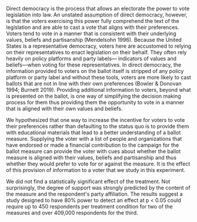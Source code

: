 Direct democracy is the process that allows an electorate the power to vote legislation into law. An unstated assumption of direct democracy, however, is that the voters exercising this power fully comprehend the text of the legislation and are able to cast a vote that aligns with their
preferences. Voters tend to vote in a manner that is consistent with their underlying values,
beliefs and partisanship (Mendelsohn 1996). Because the United States is a representative
democracy, voters here are accustomed to relying on their representatives to enact legislation
on their behalf. They often rely heavily on policy platforms and party labels— indicators of
values and beliefs—when voting for these representatives. In direct democracy, the information
provided to voters on the ballot itself is stripped of any policy platform or party label and without
these tools, voters are more likely to cast ballots that are not in line with their own preferences
(Bowler & Donovan 1994; Burnett 2019). Providing additional information to voters, beyond
what is presented on the ballot, is one way of simplifying the decision making process for them
thus providing them the opportunity to vote in a manner that is aligned with their own values and
beliefs.

We hypothesized that one way to increase the incentive for voters to vote their preferences
rather than defaulting to the status quo is to provide them with educational materials that lead to
a better understanding of a ballot measure. Supplying the voter with a list of people and
organizations that have endorsed or made a financial contribution to the campaign for the ballot
measure can provide the voter with cues about whether the ballot measure is aligned with their
values, beliefs and partisanship and thus whether they would prefer to vote for or against the
measure. It is the effect of this provision of information to a voter that we study in this
experiment.

We did not find a statistically significant effect of the treatment. Not surprisingly, the degree of support was strongly predicted
by the content of the measure and the respondent's party affiliation. The results suggest a study
designed to have 80% power to detect an effect at p < 0.05 could require up to 450 respondents
per treatment condition for two of the measures and over 409,000 respondents for the third.
